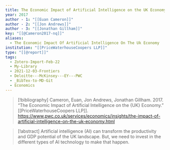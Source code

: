 ```yaml
---
title: The Economic Impact of Artificial Intelligence on the UK Economy
year: 2017
author - 1: "[[Euan Cameron]]"
author - 2: "[[Jon Andrews]]"
author - 3: "[[Jonathan Gillham]]"
key: "[[@Cameron2017-nq]]"
aliases:
  - The Economic Impact Of Artificial Intelligence On The Uk Economy
institution: "[[PriceWaterhouseCoopers LLP]]"
type: "[[@report]]"
tags:
  - Zotero-Import-Feb-22
  - My-Library
  - 2021-12-03-Frontiers
  - Deloitte---McKinsey---EY---PWC
  - _BibTex-to-MD-Git
  - Economics
---
```


> [!bibliography]
> Cameron, Euan, Jon Andrews, Jonathan Gillham. 2017. “The Economic Impact of Artificial Intelligence on the {UK} Economy.” [[PriceWaterhouseCoopers LLP]]. https://www.pwc.co.uk/services/economics/insights/the-impact-of-artificial-intelligence-on-the-uk-economy.html

> [!abstract]
> Artificial intelligence (AI) can transform the productivity and GDP potential of the UK landscape. But, we need to invest in the different types of AI technology to make that happen.